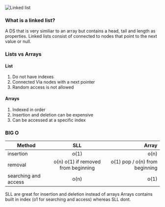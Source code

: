 ![Linked list](https://assets.digitalocean.com/articles/alligator/js/linked-lists-implementation/linked-list-insert.gif)

### What is a linked list?

A DS that is very similiar to an array but contains a head, tail and length as properties. Linked lists consist of connected to nodes that point to the next value or null.

### Lists vs Arrays

#### List

1. Do not have indexes
2. Connected Via nodes with a next pointer
3. Random access is not allowed

#### Arrays

1. Indexed in order
2. Insertion and deletion can be expensive
3. Can be accessed at a specific index

### BIG O

| Method               |                 SLL                 |                          Array |
| -------------------- | :---------------------------------: | -----------------------------: |
| insertion            |                o(1)                 |                           o(n) |
| removal              | o(n) o(1) if removed from beginning | o(1) pop / o(n) from beginning |
| searching and access |                o(n)                 |                           o(1) |

SLL are great for insertion and deletion instead of arrays
Arrays contains built in index (o1 for searching and access) whereas SLL dont.
